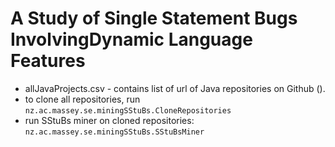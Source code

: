 # A Study of Single Statement Bugs InvolvingDynamic Language Features

* allJavaProjects.csv - contains list of url of Java repositories on Github ().
* to clone all repositories, run `nz.ac.massey.se.miningSStuBs.CloneRepositories`
*  run SStuBs miner on cloned repositories: `nz.ac.massey.se.miningSStuBs.SStuBsMiner`
<!--* githubCommunityProjects.csv - list of projects from the extended dataset
* result.csv -raw result
* data.zip - additional dataset
* ManySStuBs4J dataset: https://zenodo.org/record/3653444#.YNVN4ZozZhE-->

